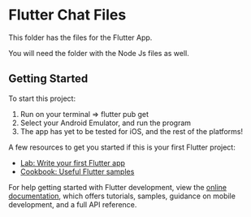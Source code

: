 # Flutter Chat Files

This folder has the files for the Flutter App.

You will need the folder with the Node Js files as well.

## Getting Started

To start this project: 

1. Run on your terminal => flutter pub get
2. Select your Android Emulator, and run the program
3. The app has yet to be tested for iOS, and the rest of the platforms!

A few resources to get you started if this is your first Flutter project:

- [Lab: Write your first Flutter app](https://docs.flutter.dev/get-started/codelab)
- [Cookbook: Useful Flutter samples](https://docs.flutter.dev/cookbook)

For help getting started with Flutter development, view the
[online documentation](https://docs.flutter.dev/), which offers tutorials,
samples, guidance on mobile development, and a full API reference.
